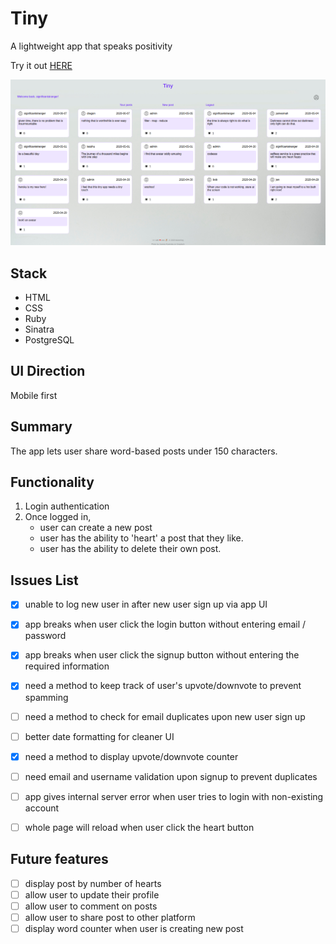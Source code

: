# Tiny

A lightweight app that speaks positivity

Try it out [HERE](https://secure-wildwood-53101.herokuapp.com/)

<a href="https://secure-wildwood-53101.herokuapp.com/" target="_blank">
    <img src="./screenshot.png" alt="screenshot">
</a>

## Stack
- HTML
- CSS
- Ruby
- Sinatra
- PostgreSQL


## UI Direction
Mobile first


## Summary

The app lets user share word-based posts under 150 characters.


## Functionality

1. Login authentication
2. Once logged in, 
    - user can create a new post
    - user has the ability to 'heart' a post that they like.
    - user has the ability to delete their own post.


## Issues List

- [x] unable to log new user in after new user sign up via app UI 
- [x] app breaks when user click the login button without entering email / password
- [x] app breaks when user click the signup button without entering the required information
- [x] need a method to keep track of user's upvote/downvote to prevent spamming
- [ ] need a method to check for email duplicates upon new user sign up
- [ ] better date formatting for cleaner UI
- [x] need a method to display upvote/downvote counter
- [ ] need email and username validation upon signup to prevent duplicates
- [ ] app gives internal server error when user tries to login with non-existing account
- [ ] whole page will reload when user click the heart button


## Future features

- [ ] display post by number of hearts
- [ ] allow user to update their profile
- [ ] allow user to comment on posts
- [ ] allow user to share post to other platform
- [ ] display word counter when user is creating new post